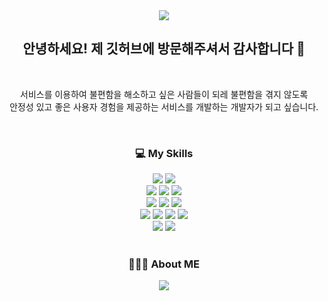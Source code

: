 <div align=center>
  <img src="https://capsule-render.vercel.app/api?type=waving&color=a3cca3&height=200&section=header&text=kdmstj%20Github&fontSize=30&fontColor=454440&animation=fadeIn&fontAlign=75&fontAlignY=40" />
</div>
<div align=center>
	<h2> 안녕하세요! 제 깃허브에 방문해주셔서 감사합니다 🥳</h2>
</div>

<br>
<div align=center>
	<p> 서비스를 이용하여 불편함을 해소하고 싶은 사람들이 되레 불편함을 겪지 않도록 </br>안정성 있고 좋은 사용자 경험을 제공하는 서비스를 개발하는 개발자가 되고 싶습니다.</p>
</div>


<br>
<div align=center>
	<h3> 💻 My Skills </h3>
</div>
<div align="center">
	<img src="https://img.shields.io/badge/Java-007396?style=flat&logo=Conda-Forge&logoColor=white" />
	<img src="https://img.shields.io/badge/Kotlin-7F52FF?style=flat&logo=Kotlin&logoColor=white" />
	<br>
	<img src="https://img.shields.io/badge/Spring-6DB33F?style=flat&logo=Spring&logoColor=white" />
	<img src="https://img.shields.io/badge/SpringBoot-6DB33F?style=flat&logo=SpringBoot&logoColor=white" />
	<img src="https://img.shields.io/badge/SpringSecurity-6DB33F?style=flat&logo=SpringSecurity&logoColor=white" />
	<br>
	<img src="https://img.shields.io/badge/MySQL-4479A1?style=flat&logo=MySQL&logoColor=white" />
 	<img src="https://img.shields.io/badge/ElasticSearch-005571?stypel=flat&logo=ElasticSearch&logoColor="white" />
	<img src="https://img.shields.io/badge/MariaDB-003545?style=flat&logo=MariaDB&logoColor=white" />
	<br>
	<img src="https://img.shields.io/badge/Linux-FCC624?style=flat&logo=Linux&logoColor=white" />
	<img src="https://img.shields.io/badge/AmazonAws-232F3E?style=flat&logo=amazonaws&logoColor=white" />
  	<img src="https://img.shields.io/badge/Docker-2496ED?style=flat-square&logo=Docker&logoColor=white" />
	<img src="https://img.shields.io/badge/Kubernetes-326CE5?style=flat-square&logo=Kubernetes&logoColor=white" />
	<br>
	<img src="https://img.shields.io/badge/Arduino-00979D?style=flat-square&logo=Arduino&logoColor=white" />
	<img src="https://img.shields.io/badge/Raspberry Pi-A22846?style=flat-square&logo=Raspberry Pi&logoColor=white" />
</div>

<br>
<div align=center>
	<h3> 👩🏻‍💻 About ME </h3>
	<a href='[https://drive.google.com/file/d/1PwDWhXuRg8UXMbyoYwn-r9aOiGkGxHQI/view?usp=sharing](https://drive.google.com/file/d/1BN-4bw-PDCbCssb6S_T_wS77sx1qPfYZ/view?usp=drive_link)' target='_blank'><img src="https://img.shields.io/badge/About.Me-00A98F?style=flat&logoColor=white"/>    
</div>


<br>


